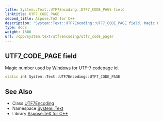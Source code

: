 ```yaml
---
title: System::Text::UTF7Encoding::UTF7_CODE_PAGE field
linktitle: UTF7_CODE_PAGE
second_title: Aspose.TeX for C++
description: 'System::Text::UTF7Encoding::UTF7_CODE_PAGE field. Magic number used by Windows for UTF-7 codepage id in C++.'
type: docs
weight: 1500
url: /cpp/system.text/utf7encoding/utf7_code_page/
---
```

## UTF7_CODE_PAGE field


Magic number used by [Windows](../../../system.windows/) for UTF-7 codepage id.

```cpp
static int System::Text::UTF7Encoding::UTF7_CODE_PAGE
```

## See Also

* Class [UTF7Encoding](../)
* Namespace [System::Text](../../)
* Library [Aspose.TeX for C++](../../../)
